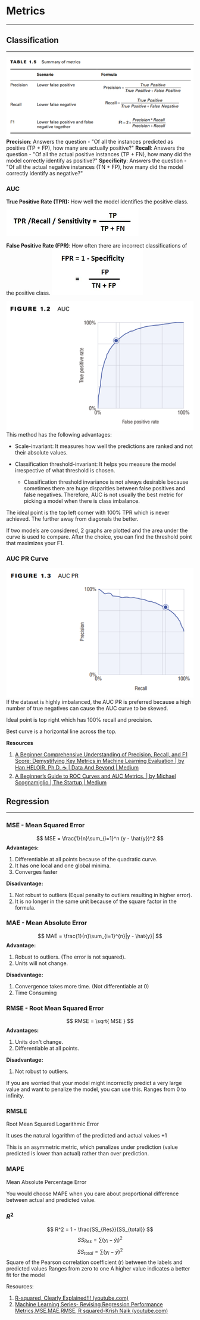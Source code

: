 # Metrics
---

## Classification
---
![summary-of-classification-metrics](attachments/summary-of-classification-metrics.png)
**Precision**: Answers the question - "Of all the instances predicted as positive (TP + FP), how many are actually positive?"
**Recall**: Answers the question - "Of all the actual positive instances (TP + FN), how many did the model correctly identify as positive?"
**Specificity**: Answers the question - "Of all the actual negative instances (TN + FP), how many did the model correctly identify as negative?"


### AUC

**True Positive Rate (TPR):** How well the model identifies the positive class.
![true-positive-rate](attachments/true-positive-rate.png)

**False Positive Rate (FPR)**: How often there are incorrect classifications of the positive class.
![false-positive-rate](attachments/false-positive-rate.png)


![auc-curve](attachments/auc-curve.png)
This method has the following advantages:

- Scale-invariant: It measures how well the predictions are ranked and not their absolute values.
- Classification threshold-invariant: It helps you measure the model irrespective of what threshold is chosen.
  
	- Classification threshold invariance is not always desirable because sometimes there are huge disparities between false positives and false negatives. Therefore, AUC is not usually the best metric for picking a model when there is class imbalance.

The ideal point is the top left corner with 100% TPR which is never achieved. The further away from diagonals the better.

If two models are considered, 2 graphs are plotted and the area under the curve is used to compare. After the choice, you can find the threshold point that maximizes your F1.

### AUC PR Curve
![auc-pr-curve](attachments/auc-pr-curve.png)
If the dataset is highly imbalanced, the AUC PR is preferred because a high number of true negatives can cause the AUC curve to be skewed.

Ideal point is top right which has 100% recall and precision.

Best curve is a horizontal line across the top.

**Resources**
1. [A Beginner Comprehensive Understanding of Precision, Recall, and F1 Score: Demystifying Key Metrics in Machine Learning Evaluation | by Han HELOIR, Ph.D. ☕️ | Data And Beyond | Medium](https://medium.com/data-and-beyond/a-beginner-comprehensive-understanding-of-precision-recall-and-f1-score-demystifying-key-metrics-58cb3a2619e)
2. [A Beginner’s Guide to ROC Curves and AUC Metrics. | by Michael Scognamiglio | The Startup | Medium](https://medium.com/swlh/a-beginners-guide-to-roc-and-auc-curves-d279c1a5e0e6)


## Regression
---
### MSE - Mean Squared Error
$$
MSE = \frac{1}{n}\sum_{i=1}^n (y - \hat{y})^2
$$
**Advantages:**
1. Differentiable at all points because of the quadratic curve.
2. It has one local and one global minima.
3. Converges faster

**Disadvantage:**
1. Not robust to outliers (Equal penalty to outliers resulting in higher error).
2. It is no longer in the same unit because of the square factor in the formula.

### MAE - Mean Absolute Error
$$
MAE = \frac{1}{n}\sum_{i=1}^{n}|y - \hat{y}|
$$
**Advantage:**
1. Robust to outliers.  (The error is not squared).
2. Units will not change. 

**Disadvantage:**
1. Convergence takes more time. (Not differentiable at 0)
2. Time Consuming

### RMSE - Root Mean Squared Error
$$
RMSE = \sqrt{ MSE }
$$
**Advantages:**
1. Units don't change.
2. Differentiable at all points. 

**Disadvantage:**
1. Not robust to outliers. 

If you are worried that your model might incorrectly predict a very large value and want to penalize the model, you can use this.
Ranges from 0 to infinity.

### RMSLE
Root Mean Squared Logarithmic Error

It uses the natural logarithm of the predicted and actual values +1

This is an asymmetric metric, which penalizes under prediction (value predicted is lower than actual) rather than over prediction.

### MAPE
Mean Absolute Percentage Error

You would choose MAPE when you care about proportional difference between actual and predicted value.

### $R^2$
$$
R^2 = 1 - \frac{SS_{Res}}{SS_{total}}
$$
$$
SS_{Res} = \sum(y_{i} - \hat{y}_{i})^2
$$
$$
SS_{total} = \sum(y_{i} - \bar{y})^2
$$
Square of the Pearson correlation coefficient (r) between the labels and predicted values
Ranges from zero to one
A higher value indicates a better fit for the model

Resources:
1. [R-squared, Clearly Explained!!! (youtube.com)](https://www.youtube.com/watch?v=bMccdk8EdGo) 
2. [Machine Learning Series- Revising Regression Performance Metrics,MSE,MAE,RMSE, R squared-Krish Naik (youtube.com)](https://www.youtube.com/watch?v=BGlEv2CTfeg)
